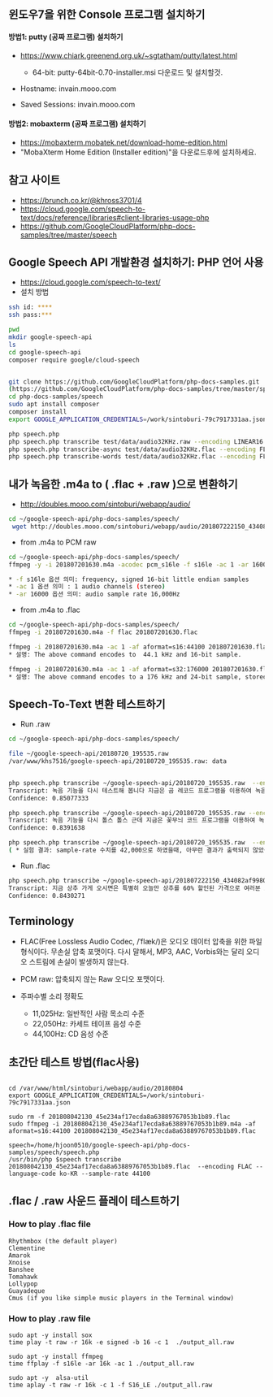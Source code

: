 ## 윈도우7을 위한 Console  프로그램 설치하기 

#### 방법1: putty (공짜 프로그램) 설치하기 
* https://www.chiark.greenend.org.uk/~sgtatham/putty/latest.html
   * 64-bit: putty-64bit-0.70-installer.msi 다운로드 및 설치할것. 

* Hostname: invain.mooo.com
* Saved Sessions: invain.mooo.com

#### 방법2: mobaxterm (공짜 프로그램) 설치하기
* https://mobaxterm.mobatek.net/download-home-edition.html 
* "MobaXterm Home Edition (Installer edition)"을 다운로드후에 설치하세요. 

## 참고 사이트
* https://brunch.co.kr/@khross3701/4
* https://cloud.google.com/speech-to-text/docs/reference/libraries#client-libraries-usage-php
* https://github.com/GoogleCloudPlatform/php-docs-samples/tree/master/speech

## Google Speech API 개발환경 설치하기: PHP 언어 사용
* https://cloud.google.com/speech-to-text/
* 설치 방법 
```bash
ssh id: ****
ssh pass:***

pwd
mkdir google-speech-api
ls
cd google-speech-api
composer require google/cloud-speech


git clone https://github.com/GoogleCloudPlatform/php-docs-samples.git
(https://github.com/GoogleCloudPlatform/php-docs-samples/tree/master/speech 참고) 
cd php-docs-samples/speech
sudo apt install composer
composer install 
export GOOGLE_APPLICATION_CREDENTIALS=/work/sintoburi-79c7917331aa.json

php speech.php
php speech.php transcribe test/data/audio32KHz.raw --encoding LINEAR16 --sample-rate 32000
php speech.php transcribe-async test/data/audio32KHz.flac --encoding FLAC --sample-rate 32000
php speech.php transcribe-words test/data/audio32KHz.flac --encoding FLAC --sample-rate 32000
```

##  내가 녹음한 .m4a  to ( .flac + .raw )으로 변환하기 
* http://doubles.mooo.com/sintoburi/webapp/audio/
```bash
cd ~/google-speech-api/php-docs-samples/speech/
 wget http://doubles.mooo.com/sintoburi/webapp/audio/201807222150_434082af99805667cc9e060ba55fb083.m4a
```

* from .m4a to PCM raw
```bash
cd ~/google-speech-api/php-docs-samples/speech/
ffmpeg -y -i 201807201630.m4a -acodec pcm_s16le -f s16le -ac 1 -ar 16000 201807201630.raw

* -f s16le 옵션 의미: frequency, signed 16-bit little endian samples
* -ac 1 옵션 의미 : 1 audio channels (stereo)
* -ar 16000 옵션 의미: audio sample rate 16,000Hz
```

* from .m4a to .flac
```bash
cd ~/google-speech-api/php-docs-samples/speech/
ffmpeg -i 201807201630.m4a -f flac 201807201630.flac

ffmpeg -i 201807201630.m4a -ac 1 -af aformat=s16:44100 201807201630.flac  (**RECOMMENDED**)
* 설명: The above command encodes to  44.1 kHz and 16-bit sample.

ffmpeg -i 201807201630.m4a -ac 1 -af aformat=s32:176000 201807201630.flac
* 설명: The above command encodes to a 176 kHz and 24-bit sample, stored as 32-bits. 
```



##  Speech-To-Text 변환 테스트하기 
* Run .raw
```bash
cd ~/google-speech-api/php-docs-samples/speech/ 

file ~/google-speech-api/20180720_195535.raw
/var/www/khs7516/google-speech-api/20180720_195535.raw: data


php speech.php transcribe ~/google-speech-api/20180720_195535.raw  --encoding LINEAR16 --language-code ko-KR --sample-rate 16000
Transcript: 녹음 기능을 다시 테스트해 봅니다 지금은 곰 레코드 프로그램을 이용하여 녹음 하고 있고요 녹음 파일의 포맷은 m4a입니다
Confidence: 0.85077333

php speech.php transcribe ~/google-speech-api/20180720_195535.raw --encoding LINEAR16 --language-code ko-KR --sample-rate 32000                 
Transcript: 녹음 기능을 다시 톨스 톨스 근데 지금은 꽃무늬 코드 프로그램을 이용하여 녹음 하고 있고요 녹음 파일 보물섬 m4a입니다                                                                                 
Confidence: 0.8391638

php speech.php transcribe ~/google-speech-api/20180720_195535.raw  --encoding LINEAR16 --language-code ko-KR --sample-rate 42000
( * 실험 결과: sample-rate 수치를 42,000으로 하였을때, 아무런 결과가 출력되지 않았음.)
```

* Run .flac
```bash
php speech.php transcribe ~/google-speech-api/201807222150_434082af99805667cc9e060ba55fb083.flac  --encoding FLAC --language-code ko-KR --sample-rate 44100
Transcript: 지금 상추 가게 오시면은 특별히 오늘만 상추를 60% 할인된 가격으로 여러분 고객님은들을 모십니다 지금 빨리 어서 오십시오
Confidence: 0.8430271
```

## Terminology
* FLAC(Free Lossless Audio Codec, /ˈflæk/)은 오디오 데이터 압축을 위한 파일 형식이다. 무손실 압축 포맷이다. 다시 말해서, MP3, AAC, Vorbis와는 달리 오디오 스트림에 손실이 발생하지 않는다.
* PCM raw: 압축되지 않는 Raw 오디오 포맷이다. 

*  주파수별 소리 정확도
   * 11,025Hz: 일반적인 사람 목소리 수준
   * 22,050Hz:  카세트 테이프 음성 수준
   * 44,100Hz:  CD  음성 수준


## 초간단 테스트 방법(flac사용)
```

cd /var/www/html/sintoburi/webapp/audio/20180804
export GOOGLE_APPLICATION_CREDENTIALS=/work/sintoburi-79c7917331aa.json

sudo rm -f 201808042130_45e234af17ecda8a63889767053b1b89.flac
sudo ffmpeg -i 201808042130_45e234af17ecda8a63889767053b1b89.m4a -af aformat=s16:44100 201808042130_45e234af17ecda8a63889767053b1b89.flac

speech=/home/hjoon0510/google-speech-api/php-docs-samples/speech/speech.php 
/usr/bin/php $speech transcribe 201808042130_45e234af17ecda8a63889767053b1b89.flac  --encoding FLAC --language-code ko-KR --sample-rate 44100

```

## .flac / .raw 사운드 플레이 테스트하기

### How to play .flac file
```
Rhythmbox (the default player)
Clementine
Amarok
Xnoise
Banshee
Tomahawk
Lollypop
Guayadeque
Cmus (if you like simple music players in the Terminal window)
```

### How to play .raw file
```
sudo apt -y install sox
time play -t raw -r 16k -e signed -b 16 -c 1  ./output_all.raw

sudo apt -y install ffmpeg
time ffplay -f s16le -ar 16k -ac 1 ./output_all.raw 

sudo apt -y  alsa-util
time aplay -t raw -r 16k -c 1 -f S16_LE ./output_all.raw 

```

